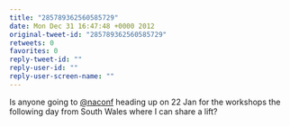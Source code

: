 ```yaml
---
title: "285789362560585729"
date: Mon Dec 31 16:47:48 +0000 2012
original-tweet-id: "285789362560585729"
retweets: 0
favorites: 0
reply-tweet-id: ""
reply-user-id: ""
reply-user-screen-name: ""
---
```

Is anyone going to <a href="https://twitter.com/naconf">@naconf</a> heading up on 22 Jan for the workshops the following day from South Wales where I can share a lift?
